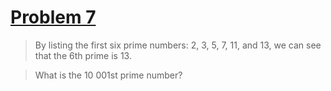# [Problem 7](https://projecteuler.net/problem=7)

>By listing the first six prime numbers: 2, 3, 5, 7, 11, and 13, we can see that the 6th prime is 13.

>What is the 10 001st prime number? 
